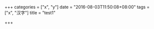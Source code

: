 +++
categories = ["x", "y"]
date = "2016-08-03T11:50:08+08:00"
tags = ["x", "汉字"]
title = "test1"

+++

